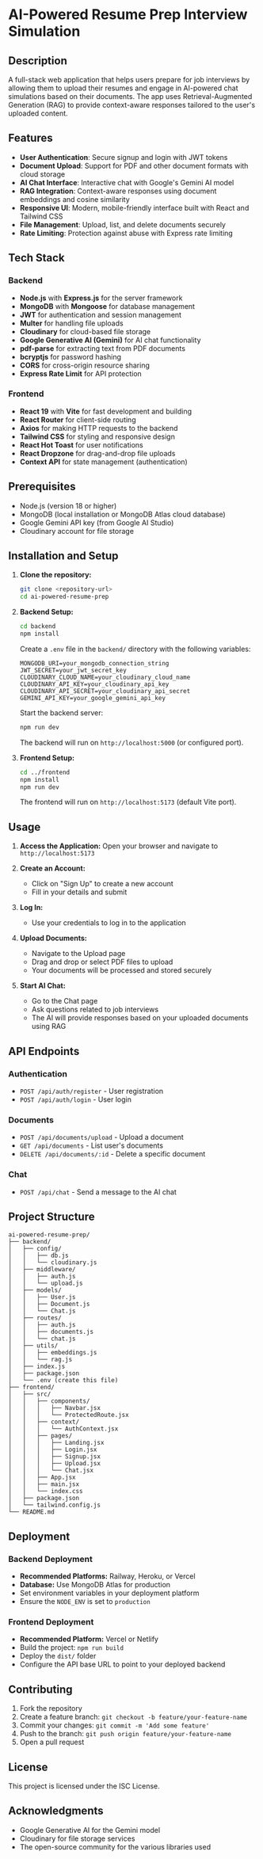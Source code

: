 # AI-Powered Resume Prep Interview Simulation

## Description

A full-stack web application that helps users prepare for job interviews by allowing them to upload their resumes and engage in AI-powered chat simulations based on their documents. The app uses Retrieval-Augmented Generation (RAG) to provide context-aware responses tailored to the user's uploaded content.

## Features

- **User Authentication**: Secure signup and login with JWT tokens
- **Document Upload**: Support for PDF and other document formats with cloud storage
- **AI Chat Interface**: Interactive chat with Google's Gemini AI model
- **RAG Integration**: Context-aware responses using document embeddings and cosine similarity
- **Responsive UI**: Modern, mobile-friendly interface built with React and Tailwind CSS
- **File Management**: Upload, list, and delete documents securely
- **Rate Limiting**: Protection against abuse with Express rate limiting

## Tech Stack

### Backend
- **Node.js** with **Express.js** for the server framework
- **MongoDB** with **Mongoose** for database management
- **JWT** for authentication and session management
- **Multer** for handling file uploads
- **Cloudinary** for cloud-based file storage
- **Google Generative AI (Gemini)** for AI chat functionality
- **pdf-parse** for extracting text from PDF documents
- **bcryptjs** for password hashing
- **CORS** for cross-origin resource sharing
- **Express Rate Limit** for API protection

### Frontend
- **React 19** with **Vite** for fast development and building
- **React Router** for client-side routing
- **Axios** for making HTTP requests to the backend
- **Tailwind CSS** for styling and responsive design
- **React Hot Toast** for user notifications
- **React Dropzone** for drag-and-drop file uploads
- **Context API** for state management (authentication)

## Prerequisites

- Node.js (version 18 or higher)
- MongoDB (local installation or MongoDB Atlas cloud database)
- Google Gemini API key (from Google AI Studio)
- Cloudinary account for file storage

## Installation and Setup

1. **Clone the repository:**
   ```bash
   git clone <repository-url>
   cd ai-powered-resume-prep
   ```

2. **Backend Setup:**
   ```bash
   cd backend
   npm install
   ```

   Create a `.env` file in the `backend/` directory with the following variables:
   ```
   MONGODB_URI=your_mongodb_connection_string
   JWT_SECRET=your_jwt_secret_key
   CLOUDINARY_CLOUD_NAME=your_cloudinary_cloud_name
   CLOUDINARY_API_KEY=your_cloudinary_api_key
   CLOUDINARY_API_SECRET=your_cloudinary_api_secret
   GEMINI_API_KEY=your_google_gemini_api_key
   ```

   Start the backend server:
   ```bash
   npm run dev
   ```
   The backend will run on `http://localhost:5000` (or configured port).

3. **Frontend Setup:**
   ```bash
   cd ../frontend
   npm install
   npm run dev
   ```
   The frontend will run on `http://localhost:5173` (default Vite port).

## Usage

1. **Access the Application:**
   Open your browser and navigate to `http://localhost:5173`

2. **Create an Account:**
   - Click on "Sign Up" to create a new account
   - Fill in your details and submit

3. **Log In:**
   - Use your credentials to log in to the application

4. **Upload Documents:**
   - Navigate to the Upload page
   - Drag and drop or select PDF files to upload
   - Your documents will be processed and stored securely

5. **Start AI Chat:**
   - Go to the Chat page
   - Ask questions related to job interviews
   - The AI will provide responses based on your uploaded documents using RAG

## API Endpoints

### Authentication
- `POST /api/auth/register` - User registration
- `POST /api/auth/login` - User login

### Documents
- `POST /api/documents/upload` - Upload a document
- `GET /api/documents` - List user's documents
- `DELETE /api/documents/:id` - Delete a specific document

### Chat
- `POST /api/chat` - Send a message to the AI chat

## Project Structure

```
ai-powered-resume-prep/
├── backend/
│   ├── config/
│   │   ├── db.js
│   │   └── cloudinary.js
│   ├── middleware/
│   │   ├── auth.js
│   │   └── upload.js
│   ├── models/
│   │   ├── User.js
│   │   ├── Document.js
│   │   └── Chat.js
│   ├── routes/
│   │   ├── auth.js
│   │   ├── documents.js
│   │   └── chat.js
│   ├── utils/
│   │   ├── embeddings.js
│   │   └── rag.js
│   ├── index.js
│   ├── package.json
│   └── .env (create this file)
├── frontend/
│   ├── src/
│   │   ├── components/
│   │   │   ├── Navbar.jsx
│   │   │   └── ProtectedRoute.jsx
│   │   ├── context/
│   │   │   └── AuthContext.jsx
│   │   ├── pages/
│   │   │   ├── Landing.jsx
│   │   │   ├── Login.jsx
│   │   │   ├── Signup.jsx
│   │   │   ├── Upload.jsx
│   │   │   └── Chat.jsx
│   │   ├── App.jsx
│   │   ├── main.jsx
│   │   └── index.css
│   ├── package.json
│   └── tailwind.config.js
└── README.md
```

## Deployment

### Backend Deployment
- **Recommended Platforms:** Railway, Heroku, or Vercel
- **Database:** Use MongoDB Atlas for production
- Set environment variables in your deployment platform
- Ensure the `NODE_ENV` is set to `production`

### Frontend Deployment
- **Recommended Platform:** Vercel or Netlify
- Build the project: `npm run build`
- Deploy the `dist/` folder
- Configure the API base URL to point to your deployed backend

## Contributing

1. Fork the repository
2. Create a feature branch: `git checkout -b feature/your-feature-name`
3. Commit your changes: `git commit -m 'Add some feature'`
4. Push to the branch: `git push origin feature/your-feature-name`
5. Open a pull request

## License

This project is licensed under the ISC License.

## Acknowledgments

- Google Generative AI for the Gemini model
- Cloudinary for file storage services
- The open-source community for the various libraries used

